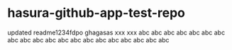 # hasura-github-app-test-repo

updated readme1234fdpo
ghagasas
xxx
xxx
abc
abc
abc
abc
abc
abc
abc
abc
abc
abc
abc
abc
abc
abc
abc
abc
abc
abc
abc
abc
